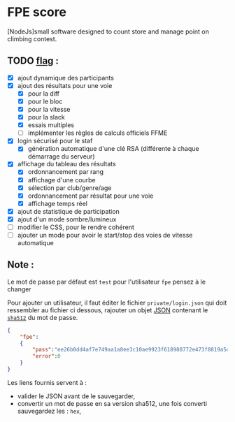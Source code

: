 # FPE score
[NodeJs]small software designed to count store and manage point on climbing contest.

## TODO [flag](res/imgs/fr.jpg) :
 - [x] ajout dynamique des participants
 - [x] ajout des résultats pour une voie
   - [x] pour la diff
   - [x] pour le bloc
   - [x] pour la vitesse
   - [x] pour la slack
   - [x] essais multiples
   - [ ] implémenter les règles de calculs officiels FFME
 - [x] login sécurisé pour le staf
   - [x] génération automatique d'une clé RSA (différente à chaque démarrage du serveur)
 - [x] affichage du tableau des résultats
   - [x] ordonnancement par rang
   - [x] affichage d'une courbe
   - [x] sélection par club/genre/age
   - [x] ordonnancement par résultat pour une voie
   - [x] affichage temps réel
 - [x] ajout de statistique de participation
 - [x] ajout d'un mode sombre/lumineux
 - [ ] modifier le CSS, pour le rendre cohérent
 - [ ] ajouter un mode pour avoir le start/stop des voies de vitesse automatique

## Note :
Le mot de passe par défaut est `test` pour l'utilisateur `fpe` pensez à le changer

Pour ajouter un utilisateur, il faut éditer le fichier `private/login.json` qui doit ressembler au fichier ci dessous, rajouter un objet [JSON](https://jsoneditoronline.org/) contenant le [`sha512`](https://hash.online-convert.com/sha512-generator) du mot de passe.

```JSON
{
	"fpe":
	{
		"pass":"ee26b0dd4af7e749aa1a8ee3c10ae9923f618980772e473f8819a5d4940e0db27ac185f8a0e1d5f84f88bc887fd67b143732c304cc5fa9ad8e6f57f50028a8ff",
		"error":0
	}
}
```

Les liens fournis servent à :
 - valider le JSON avant de le sauvegarder,
 - convertir un mot de passe en sa version sha512, une fois converti sauvegardez les : `hex`,